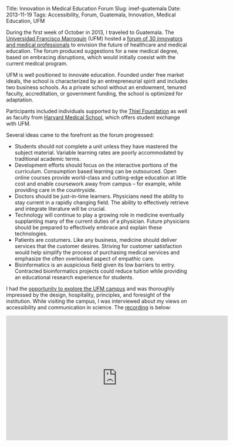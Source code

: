Title: Innovation in Medical Education Forum
Slug: imef-guatemala
Date: 2013-11-19
Tags: Accessibility, Forum, Guatemala, Innovation, Medical Education, UFM

During the first week of October in 2013, I traveled to Guatemala. The [Universidad Francisco Marroquín](https://www.ufm.edu/index.php/Portal "Universidad Francisco Marroquin Homepage") (UFM) hosted a [forum of 30 innovators and medical professionals](https://noticias.ufm.edu/innovation-in-medical-education-forum-en-la-ufm/ "Innovation_in_Medical_Education_Forum%2C_en_la_UFM") to envision the future of healthcare and medical education. The forum produced suggestions for a new medical degree, based on embracing disruptions, which would initially coexist with the current medical program.

UFM is well positioned to innovate education. Founded under free market ideals, the school is characterized by an entrepreneurial spirit and includes two business schools. As a private school without an endowment, tenured faculty, accreditation, or government funding, the school is optimized for adaptation.

Participants included individuals supported by the [Thiel Foundation](http://thielfoundation.org/ "Thiel Foundation Homepage") as well as faculty from [Harvard Medical School](https://hms.harvard.edu/ "Harvard Medical School Homepage"), which offers student exchange with UFM.

Several ideas came to the forefront as the forum progressed:

*   Students should not complete a unit unless they have mastered the subject material. Variable learning rates are poorly accommodated by traditional academic terms.
*   Development efforts should focus on the interactive portions of the curriculum. Consumption based learning can be outsourced. Open online courses provide world-class and cutting-edge education at little cost and enable coursework away from campus – for example, while providing care in the countryside.
*   Doctors should be just-in-time learners. Physicians need the ability to stay current in a rapidly changing field. The ability to effectively retrieve and integrate literature will be crucial.
*   Technology will continue to play a growing role in medicine eventually supplanting many of the current duties of a physician. Future physicians should be prepared to effectively embrace and explain these technologies.
*   Patients are costumers. Like any business, medicine should deliver services that the customer desires. Striving for customer satisfaction would help simplify the process of purchasing medical services and emphasize the often overlooked aspect of empathic care.
*   Bioinformatics is an auspicious field given its low barriers to entry. Contracted bioinformatics projects could reduce tuition while providing an educational research experience for students.

I had the [opportunity to explore the UFM campus](https://noticias.ufm.edu/cientificos-y-emprendedores-en-la-ufm/ "Cientificos_y_emprendedores_en_la_UFM") and was thoroughly impressed by the design, hospitality, principles, and foresight of the institution. While visiting the campus, I was interviewed about my views on accessibility and communication in science. The [recording](https://newmedia.ufm.edu/video/accessibility-and-communication-in-science/ "UFM NewMedia Interview Page") is below:

<div class="videoWrapper"><iframe width="604" height="340" src="http://www.youtube.com/embed/twZJCFTFE2g?feature=oembed&rel=0&theme=light&showinfo=0&autohide=1" frameborder="0" allowfullscreen></iframe></div>
